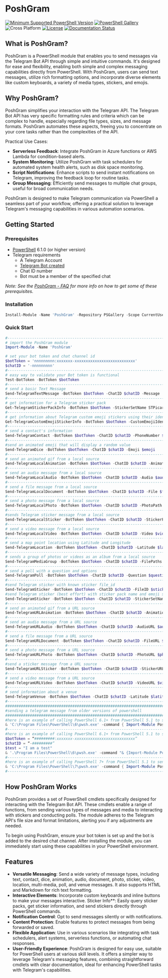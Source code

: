 # PoshGram

[![Minimum Supported PowerShell Version](https://img.shields.io/badge/PowerShell-6.1+-blue.svg)](https://github.com/PowerShell/PowerShell) [![PowerShell Gallery][psgallery-img]][psgallery-site] ![Cross Platform](https://img.shields.io/badge/platform-windows%20%7C%20macos%20%7C%20linux-lightgrey) [![License][license-badge]](LICENSE) [![Documentation Status](https://readthedocs.org/projects/poshgram/badge/?version=latest)](https://poshgram.readthedocs.io/en/latest/?badge=latest)

[psgallery-img]:   https://img.shields.io/powershellgallery/dt/PoshGram.svg
[psgallery-site]:  https://www.powershellgallery.com/packages/PoshGram
[psgallery-v1]:    https://www.powershellgallery.com/packages/PoshGram
[license-badge]:   https://img.shields.io/github/license/techthoughts2/PoshGram

## What is PoshGram?

PoshGram is a PowerShell module that enables you to send messages via the Telegram Bot API through simple and intuitive commands. It's designed for ease and flexibility, enabling both simple and complex messaging capabilities directly from PowerShell. With PoshGram, users can send text messages, utilize rich formatting options, and incorporate diverse elements like custom keyboards, a variety of media types, stickers, and emojis.

## Why PoshGram?

PoshGram simplifies your interaction with the Telegram API. The Telegram Bot API has very specific formatting rules and criteria which can be complex to handle, especially regarding file types, sizes, and message formats. PoshGram automates these aspects, freeing you to concentrate on your core tasks rather than the complexities of the API.

Practical Use Cases:

- **Serverless Feedback**: Integrate PoshGram in Azure functions or AWS Lambda for condition-based alerts.
- **System Monitoring**: Utilize PoshGram with task schedulers for automated system health alerts, such as disk space monitoring.
- **Script Notifications**: Enhance scripts to send instant notifications on Telegram, improving the feedback loop for routine tasks.
- **Group Messaging**: Efficiently send messages to multiple chat groups, useful for broad communication needs.

PoshGram is designed to make Telegram communication via PowerShell a seamless part of your workflow, offering a practical solution to leverage Telegram's messaging capabilities in various automation scenarios.

## Getting Started

### Prerequisites

- [PowerShell](https://github.com/PowerShell/PowerShell) 6.1.0 (or higher version)
- Telegram requirements
    - A Telegram Account
    - [Telegram Bot created](https://core.telegram.org/bots#how-do-i-create-a-bot)
    - Chat ID number
    - Bot must be a member of the specified chat

*Note: See the [PoshGram - FAQ](PoshGram-FAQ.md) for more info on how to get some of these prerequisites.*

### Installation

```powershell
Install-Module -Name 'PoshGram' -Repository PSGallery -Scope CurrentUser
```

### Quick Start

```powershell
#------------------------------------------------------------------------------------------------
# import the PoshGram module
Import-Module -Name 'PoshGram'

# set your bot token and chat channel id
$botToken = 'nnnnnnnnn:xxxxxxx-xxxxxxxxxxxxxxxxxxxxxxxxxxx'
$chatID = '-nnnnnnnnn'
#------------------------------------------------------------------------------------------------
# easy way to validate your Bot token is functional
Test-BotToken -BotToken $botToken
#------------------------------------------------------------------------------------------------
# send a basic Text Message
Send-TelegramTextMessage -BotToken $botToken -ChatID $chatID -Message 'Hello'
#------------------------------------------------------------------------------------------------
# get information for a Telegram sticker pack
Get-TelegramStickerPackInfo -BotToken $botToken -StickerSetName STPicard
#------------------------------------------------------------------------------------------------
# get information about Telegram custom emoji stickers using their identifiers (experimental)
Get-TelegramCustomEmojiStickerInfo -BotToken $botToken -CustomEmojiIdentifier 5404870433939922908
#------------------------------------------------------------------------------------------------
# send a contact's information
Send-TelegramContact -BotToken $botToken -ChatID $chatID -PhoneNumber $phone -FirstName $firstName
#------------------------------------------------------------------------------------------------
#send an animated emoji that will display a random value
Send-TelegramDice -BotToken $botToken -ChatID $chatID -Emoji $emoji
#------------------------------------------------------------------------------------------------
# send an animated gif from a local source
Send-TelegramLocalAnimation -BotToken $botToken -ChatID $chatID -AnimationPath $animation
#------------------------------------------------------------------------------------------------
# send an audio message from a local source
Send-TelegramLocalAudio -BotToken $botToken -ChatID $chatID -Audio $audio
#------------------------------------------------------------------------------------------------
# send a file message from a local source
Send-TelegramLocalDocument -BotToken $botToken -ChatID $chatID -File $file
#------------------------------------------------------------------------------------------------
# send a photo message from a local source
Send-TelegramLocalPhoto -BotToken $botToken -ChatID $chatID -PhotoPath $photo
#------------------------------------------------------------------------------------------------
#sends Telegram sticker message from a local source
Send-TelegramLocalSticker -BotToken $botToken -ChatID $chatID -StickerPath $sticker
#------------------------------------------------------------------------------------------------
# send a video message from a local source
Send-TelegramLocalVideo -BotToken $botToken -ChatID $chatID -Video $video
#------------------------------------------------------------------------------------------------
# send a map point location using Latitude and Longitude
Send-TelegramLocation -BotToken $botToken -ChatID $chatID -Latitude $latitude -Longitude $longitude
#------------------------------------------------------------------------------------------------
# sends a group of photos or videos as an album from a local source
Send-TelegramMediaGroup -BotToken $botToken -ChatID $chatID -FilePaths (Get-ChildItem C:\PhotoGroup | Select-Object -ExpandProperty FullName)
#------------------------------------------------------------------------------------------------
# send a poll with a question and options
Send-TelegramPoll -BotToken $botToken -ChatID $chatID -Question $question -Options $opt
#------------------------------------------------------------------------------------------------
#send Telegram sticker with known sticker file_id
Send-TelegramSticker -BotToken $botToken -ChatID $chatID -FileID $sticker
#send Telegram sticker (best effort) with sticker pack name and emoji shortcode
Send-TelegramSticker -BotToken $botToken -ChatID $chatID -StickerSetName STPicard -Shortcode ':slightly_smiling_face:'
#------------------------------------------------------------------------------------------------
# send an animated gif from a URL source
Send-TelegramURLAnimation -BotToken $botToken -ChatID $chatID -AnimationURL $AnimationURL
#------------------------------------------------------------------------------------------------
# send an audio message from a URL source
Send-TelegramURLAudio -BotToken $botToken -ChatID $chatID -AudioURL $audioURL
#------------------------------------------------------------------------------------------------
# send a file message from a URL source
Send-TelegramURLDocument -BotToken $botToken -ChatID $chatID -FileURL $fileURL
#------------------------------------------------------------------------------------------------
# send a photo message from a URL source
Send-TelegramURLPhoto -BotToken $botToken -ChatID $chatID -PhotoURL $photoURL
#------------------------------------------------------------------------------------------------
#send a sticker message from a URL source
Send-TelegramURLSticker -BotToken $botToken -ChatID $chatID -StickerURL $StickerURL
#------------------------------------------------------------------------------------------------
# send a video message from a URL source
Send-TelegramURLVideo -BotToken $botToken -ChatID $chatID -VideoURL $videoURL
#------------------------------------------------------------------------------------------------
# send information about a venue
Send-TelegramVenue -BotToken $botToken -ChatID $chatID -Latitude $latitude -Longitude $longitude -Title $title -Address $address
#------------------------------------------------------------------------------------------------
###########################################################################
#sending a telegram message from older versions of powershell
###########################################################################
#here is an example of calling PowerShell 6.1+ from PowerShell 5.1 to send a Telegram message with PoshGram
& 'C:\Program Files\PowerShell\6\pwsh.exe' -command { Import-Module PoshGram;$botToken = '#########:xxxxxxx-xxxxxxxxxxxxxxxxxxxxxxxxxxx';$chatID = '-nnnnnnnnn';Send-TelegramTextMessage -BotToken $botToken -ChatID $chatID -Message "Test from 5.1 calling 6.1+ to send Telegram Message via PoshGram" }
#--------------------------------------------------------------------------
#here is an example of calling PowerShell 6.1+ from PowerShell 5.1 to send a Telegram message with PoshGram using dynamic variables in the message
$botToken = “#########:xxxxxxx-xxxxxxxxxxxxxxxxxxxxxxxxxxx”
$chatID = “-#########”
$test = "I am a test"
& '.\Program Files\PowerShell\6\pwsh.exe' -command "& {Import-Module PoshGram;Send-TelegramTextMessage -BotToken $token -ChatID $chatID -Message '$test';}"
#--------------------------------------------------------------------------
#here is an example of calling PowerShell 7+ from PowerShell 5.1 to send a Telegram message with PoshGram
& 'C:\Program Files\PowerShell\7\pwsh.exe' -command { Import-Module PoshGram;$botToken = '#########:xxxxxxx-xxxxxxxxxxxxxxxxxxxxxxxxxxx';$chatID = '-nnnnnnnnn';Send-TelegramTextMessage -BotToken $botToken -ChatID $chatID -Message "Test from 5.1 calling 7+ to send Telegram Message via PoshGram" }
#--------------------------------------------------------------------------
```

## How PoshGram Works

PoshGram provides a set of PowerShell cmdlets specifically designed for interacting with the Telegram Bot API. These cmdlets enable a range of functions, from sending various types of messages and media to interacting with stickers and conducting polls. The module adheres to the Telegram API's file size and format limitations, alerting you if any adjustments are needed.

To begin using PoshGram, ensure your bot token is set up and the bot is added to the desired chat channel. After installing the module, you can immediately start using these capabilities in your PowerShell environment.

## Features

- **Versatile Messaging**: Send a wide variety of message types, including text, contact, dice, animation, audio, document, photo, sticker, video, location, multi-media, poll, and venue messages. It also supports HTML and Markdown for rich text formatting.
- **Interactive Elements**: Incorporate custom keyboards and inline buttons to make your messages interactive.
Sticker Info**: Easily query sticker packs, get sticker information, and send stickers directly through PowerShell commands.
- **Notification Control**: Opt to send messages silently or with notifications.
- **Content Protection**: Enable features to protect messages from being forwarded or saved.
- **Flexible Application**: Use in various scenarios like integrating with task schedulers, alert systems, serverless functions, or automating chat responses.
- **User-Friendly Experience**: PoshGram is designed for easy use, suitable for PowerShell users at various skill levels. It offers a simpler way to leverage Telegram's messaging features, combining straightforward cmdlets with clear documentation, ideal for enhancing PowerShell tasks with Telegram's capabilities.
